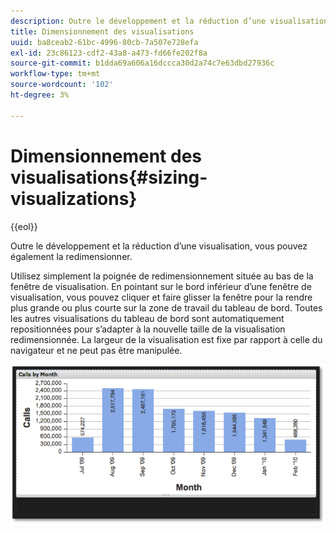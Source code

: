 ```yaml
---
description: Outre le développement et la réduction d’une visualisation, vous pouvez également la redimensionner.
title: Dimensionnement des visualisations
uuid: ba8ceab2-61bc-4996-80cb-7a507e728efa
exl-id: 23c86123-cdf2-43a8-a473-fd66fe202f8a
source-git-commit: b1dda69a606a16dccca30d2a74c7e63dbd27936c
workflow-type: tm+mt
source-wordcount: '102'
ht-degree: 3%

---
```


# Dimensionnement des visualisations{#sizing-visualizations}

{{eol}}

Outre le développement et la réduction d’une visualisation, vous pouvez également la redimensionner.

Utilisez simplement la poignée de redimensionnement située au bas de la fenêtre de visualisation. En pointant sur le bord inférieur d’une fenêtre de visualisation, vous pouvez cliquer et faire glisser la fenêtre pour la rendre plus grande ou plus courte sur la zone de travail du tableau de bord. Toutes les autres visualisations du tableau de bord sont automatiquement repositionnées pour s’adapter à la nouvelle taille de la visualisation redimensionnée. La largeur de la visualisation est fixe par rapport à celle du navigateur et ne peut pas être manipulée.

![](assets/size_visual.png)
